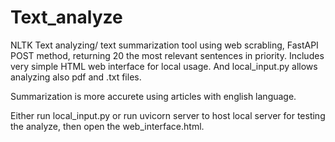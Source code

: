 # Text_analyze
NLTK Text analyzing/ text summarization tool using web scrabling, FastAPI POST method, returning 20 the most relevant sentences in priority.  Includes very simple HTML web interface for local usage. And local_input.py allows analyzing also pdf and .txt files. 

Summarization is more accurete using articles with english language.

Either run local_input.py or run uvicorn server to host local server for testing the analyze, then open the web_interface.html.
